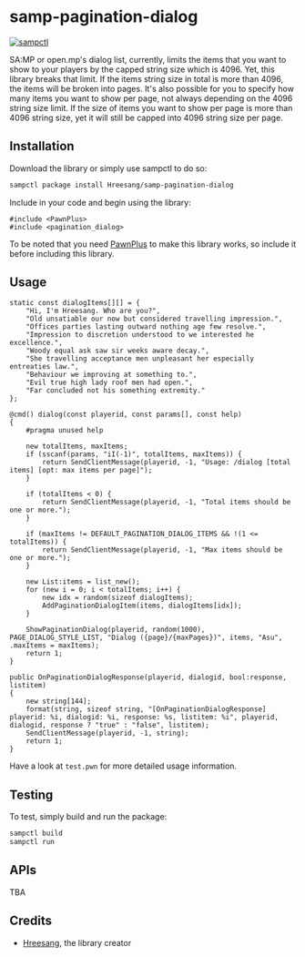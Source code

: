 # samp-pagination-dialog

[![sampctl](https://img.shields.io/badge/sampctl-samp--pagination--dialog-2f2f2f.svg?style=for-the-badge)](https://github.com/Hreesang/samp-pagination-dialog)

SA:MP or open.mp's dialog list, currently, limits the items that you want to show to your players by the capped string size which is 4096. Yet, this library breaks that limit. If the items string size in total is more than 4096, the items will be broken into pages. It's also possible for you to specify how many items you want to show per page, not always depending on the 4096 string size limit. If the size of items you want to show per page is more than 4096 string size, yet it will still be capped into 4096 string size per page.

## Installation

Download the library or simply use sampctl to do so:

```bash
sampctl package install Hreesang/samp-pagination-dialog
```

Include in your code and begin using the library:

```pawn
#include <PawnPlus>
#include <pagination_dialog>
```

To be noted that you need [PawnPlus](https://github.com/IS4Code/PawnPlus) to make this library works, so include it before including this library.

## Usage

```pawn
static const dialogItems[][] = {
	"Hi, I'm Hreesang. Who are you?",
	"Old unsatiable our now but considered travelling impression.",
	"Offices parties lasting outward nothing age few resolve.",
	"Impression to discretion understood to we interested he excellence.",
	"Woody equal ask saw sir weeks aware decay.",
	"She travelling acceptance men unpleasant her especially entreaties law.",
	"Behaviour we improving at something to.",
	"Evil true high lady roof men had open.",
	"Far concluded not his something extremity."
};

@cmd() dialog(const playerid, const params[], const help)
{
	#pragma unused help

	new totalItems, maxItems;
	if (sscanf(params, "iI(-1)", totalItems, maxItems)) {
		return SendClientMessage(playerid, -1, "Usage: /dialog [total items] [opt: max items per page]");
	}

	if (totalItems < 0) {
		return SendClientMessage(playerid, -1, "Total items should be one or more.");
	}

	if (maxItems != DEFAULT_PAGINATION_DIALOG_ITEMS && !(1 <= totalItems)) {
		return SendClientMessage(playerid, -1, "Max items should be one or more.");
	}

	new List:items = list_new();
	for (new i = 0; i < totalItems; i++) {
		new idx = random(sizeof dialogItems);
		AddPaginationDialogItem(items, dialogItems[idx]);
	}

	ShowPaginationDialog(playerid, random(1000), PAGE_DIALOG_STYLE_LIST, "Dialog ({page}/{maxPages})", items, "Asu", .maxItems = maxItems);
	return 1;
}

public OnPaginationDialogResponse(playerid, dialogid, bool:response, listitem)
{
	new string[144];
	format(string, sizeof string, "[OnPaginationDialogResponse] playerid: %i, dialogid: %i, response: %s, listitem: %i", playerid, dialogid, response ? "true" : "false", listitem);
	SendClientMessage(playerid, -1, string);
	return 1;
}
```

Have a look at `test.pwn` for more detailed usage information.

## Testing

<!--
Depending on whether your package is tested via in-game "demo tests" or
y_testing unit-tests, you should indicate to readers what to expect below here.
-->

To test, simply build and run the package:

```bash
sampctl build
sampctl run
```

## APIs

TBA

## Credits

- [Hreesang](https://github.com/Hreesang), the library creator
